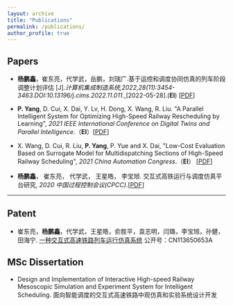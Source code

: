 ```yaml
---
layout: archive
title: "Publications"
permalink: /publications/
author_profile: true
---
```


## Papers

- **杨鹏鑫**，崔东亮，代学武，岳鹏，刘瑞广.基于运控和调度协同仿真的列车阶段调整计划评估 [J].*计算机集成制造系统,2022,28(11):3454-3463.DOI:10.13196/j.cims.2022.11.011.*,\[2022-05-28\].(**EI**) [[PDF](https://yang-px.github.io/files/cims.pdf)]

- **P. Yang**, D. Cui, X. Dai, Y. Lv, H. Dong, X. Wang, R. Liu. "A Parallel Intelligent
System for Optimizing High-Speed Railway Rescheduling by Learning", *2021 IEEE International Conference on Digital Twins and Parallel Intelligence*.（**EI**）[[PDF](https://yang-px.github.io/files/dtpi.pdf)] 

- X. Wang, D. Cui, R. Liu, **P. Yang**, P. Yue and X. Dai, "Low-Cost Evaluation Based on Surrogate Model for Multidispatching Sections of High-Speed Railway Scheduling", *2021 China Automation Congress*.（**EI**） [[PDF](https://yang-px.github.io/files/cac.pdf)] 

- **杨鹏鑫**， 崔东亮， 代学武， 王星皓， 李宝旭. 交互式高铁运行与调度仿真平台研究, *2020 中国过程控制会议(CPCC)*.[[PDF](https://yang-px.github.io/files/cpcc.pdf)] 

------

## Patent

- 崔东亮，**杨鹏鑫**，代学武，王星皓，俞胜平，袁志明，闫璐，李宝旭，孙健，田海宁. [一种交互式高速铁路列车运行仿真系统](https://cprs.patentstar.com.cn/Search/Detail?ANE=6BDA9BIA9HFF9EFB9ICC4CCAAGDA9CBC9AIE9GCB8CBA7CDA) 公开号：CN113650653A

## MSc Dissertation

- Design and Implementation of Interactive High-speed Railway Mesoscopic Simulation and Experiment System for Intelligent Scheduling. 面向智能调度的交互式高速铁路中观仿真和实验系统设计开发
